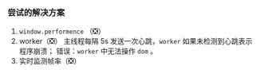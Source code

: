 ### 尝试的解决方案

1. `window.performence` （❎）
2. worker（❎）
主线程每隔 5s 发送一次心跳，`worker` 如果未检测到心跳表示程序崩溃；
错误：`worker` 中无法操作 `dom` 。	
1. 实时监测帧率（❎）
